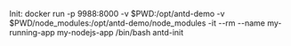 Init:
docker run -p 9988:8000 -v $PWD:/opt/antd-demo -v $PWD/node_modules:/opt/antd-demo/node_modules -it --rm  --name my-running-app my-nodejs-app /bin/bash
antd-init
